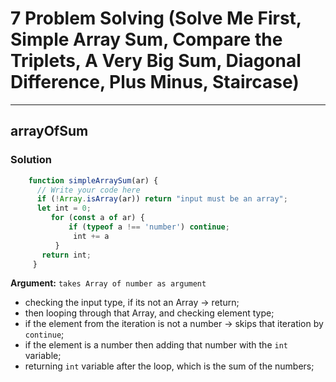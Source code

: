 # 7 Problem Solving (Solve Me First, Simple Array Sum, Compare the Triplets, A Very Big Sum, Diagonal Difference, Plus Minus, Staircase)
---
## arrayOfSum

### Solution
   ```javascript
       function simpleArraySum(ar) {
         // Write your code here
         if (!Array.isArray(ar)) return "input must be an array";
         let int = 0;
            for (const a of ar) {
                if (typeof a !== 'number') continue;
                 int += a
             }
          return int;
        }
```

**Argument:** `takes Array of number as argument`
 - checking the input type, if its not an Array -> return;
 - then looping through that Array, and checking element type;
 - if the element from the iteration is not a number -> skips that iteration by `continue`;
 - if the element is a number then adding that number with the `int` variable;
 - returning `int` variable after the loop, which is the sum of the numbers;